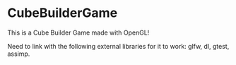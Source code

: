 # CubeBuilderGame
This is a Cube Builder Game made with OpenGL! 

Need to link with the following external libraries for it to work: glfw, dl, gtest, assimp.

